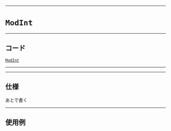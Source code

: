 _____

# `ModInt`

_____

## コード

[`ModInt`](https://github.com/titan-23/Library_py/blob/main/Math/ModInt.py)
<!-- code=https://github.com/titan-23/Library_py/blob/main/Math\ModInt.py -->

_____


_____

## 仕様

あとで書く

_____

## 使用例

```python
```

